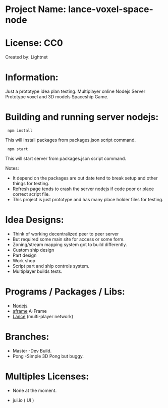 
# Project Name: lance-voxel-space-node

# License: CC0

Created by: Lightnet

# Information: 
  Just a prototype idea plan testing. Multiplayer online Nodejs Server Prototype voxel and 3D models Spaceship Game.

# Building and running server nodejs:

```
 npm install

```
This will install packages from packages.json script command.

```
 npm start

```
This will start server from packages.json script command.

Notes:
 * It depend on the packages are out date tend to break setup and other things for testing.
 * Refresh page tends to crash the server nodejs if code poor or place correct script file.
 * This project is just prototype and has many place holder files for testing.

# Idea Designs:
 * Think of working decentralized peer to peer server
 * But required some main site for access or some form.
 * Zoning/stream mapping system got to build differently.
 * Custom ship design
 * Part design
 * Work shop
 * Script part and ship controls system.
 * Multiplayer builds tests.

# Programs / Packages / Libs:
 * [Nodejs](https://nodejs.org)
 * [aframe](https://aframe.io/) A-Frame
 * [Lance](https://github.com/lance-gg/lance)  (multi-player network)

# Branches:
  * Master -Dev Build.
  * Pong -Simple 3D Pong but buggy.


# Multiples Licenses:
 * None at the moment.

 * jui.io ( UI  )